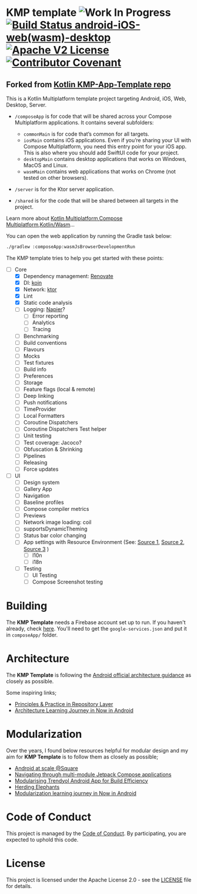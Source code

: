 # KMP template ![Work In Progress](https://img.shields.io/badge/WORK%20IN%20PROGRESS-c20404) [![Build Status android-iOS-web(wasm)-desktop](https://github.com/melomg/KMP-Template/actions/workflows/build-all.yml/badge.svg)](https://github.com/melomg/KMP-Template/actions/workflows/build-all.yml) [![Apache V2 License](https://img.shields.io/badge/License-Apache%20V2-blue)](LICENSE) [![Contributor Covenant](https://img.shields.io/badge/Contributor%20Covenant-2.1-4baaaa.svg)](CODE_OF_CONDUCT.md)

## Forked from [Kotlin KMP-App-Template repo](https://github.com/Kotlin/KMP-App-Template)

This is a Kotlin Multiplatform template project targeting Android, iOS, Web, Desktop, Server.

* `/composeApp` is for code that will be shared across your Compose Multiplatform applications.
  It contains several subfolders:
    - `commonMain` is for code that’s common for all targets.
    - `iosMain` contains iOS applications. Even if you’re sharing your UI with Compose Multiplatform, you need this entry point for your iOS app. This is also where you should add SwiftUI code for your project.
    - `desktopMain` contains desktop applications that works on Windows, MacOS and Linux.
    - `wasmMain` contains web applications that works on Chrome (not tested on other browsers).

* `/server` is for the Ktor server application.

* `/shared` is for the code that will be shared between all targets in the project.

Learn more about [Kotlin Multiplatform](https://www.jetbrains.com/help/kotlin-multiplatform-dev/get-started.html),[Compose Multiplatform](https://github.com/JetBrains/compose-multiplatform/#compose-multiplatform),[Kotlin/Wasm](https://kotl.in/wasm/)…

You can open the web application by running the Gradle task below:

```bash
./gradlew :composeApp:wasmJsBrowserDevelopmentRun
```

The KMP template tries to help you get started with these points:

- [ ] Core
    - [x] Dependency management: [Renovate](https://docs.renovatebot.com/)
    - [x] DI: [koin](https://insert-koin.io/docs/reference/koin-mp/kmp/)
    - [x] Network: [ktor](https://ktor.io/)
    - [x] Lint
    - [x] Static code analysis
    - [ ] Logging: [Napier](https://github.com/AAkira/Napier)?
        - [ ] Error reporting
        - [ ] Analytics
        - [ ] Tracing
    - [ ] Benchmarking
    - [ ] Build conventions
    - [ ] Flavours
    - [ ] Mocks
    - [ ] Test fixtures
    - [ ] Build info
    - [ ] Preferences
    - [ ] Storage
    - [ ] Feature flags (local & remote)
    - [ ] Deep linking
    - [ ] Push notifications
    - [ ] TimeProvider
    - [ ] Local Formatters
    - [ ] Coroutine Dispatchers
    - [ ] Coroutine Dispatchers Test helper
    - [ ] Unit testing
    - [ ] Test coverage: Jacoco?
    - [ ] Obfuscation & Shrinking
    - [ ] Pipelines
    - [ ] Releasing
    - [ ] Force updates

- [ ] UI
    - [ ] Design system
    - [ ] Gallery App
    - [ ] Navigation
    - [ ] Baseline profiles
    - [ ] Compose compiler metrics
    - [ ] Previews
    - [ ] Network image loading: coil
    - [ ] supportsDynamicTheming
    - [ ] Status bar color changing
    - [ ] App settings with Resource Environment (See: [Source 1](https://github.com/JetBrains/compose-multiplatform/pull/5239), [Source 2](https://github.com/JetBrains/compose-multiplatform/blob/master/components/resources/library/src/androidMain/kotlin/org/jetbrains/compose/resources/ResourceEnvironment.android.kt), [Source 3](https://youtrack.jetbrains.com/issue/CMP-4197) )
        - [ ] l10n
        - [ ] i18n
    - [ ] Testing
        - [ ] UI Testing
        - [ ] Compose Screenshot testing

# Building

The **KMP Template** needs a Firebase account set up to run. If you haven't already, check [here](https://firebase.google.com/docs/android/setup). You'll need to get the `google-services.json` and put it in `composeApp/` folder.

# Architecture

The **KMP Template** is following the [Android official architecture guidance](https://developer.android.com/topic/architecture) as closely as possible.

Some inspiring links;

- [Principles & Practice in Repository Layer](https://proandroiddev.com/principles-practice-in-repository-layer-444551b96cf8)
- [Architecture Learning Journey in Now in Android](https://github.com/android/nowinandroid/blob/main/docs/ArchitectureLearningJourney.md)

# Modularization

Over the years, I found below resources helpful for modular design and my aim for **KMP Template** is to follow them as closely as possible;

- [Android at scale @Square](https://www.droidcon.com/2019/11/15/android-at-scale-square/)
- [Navigating through multi-module Jetpack Compose applications](https://proandroiddev.com/navigating-through-multi-module-jetpack-compose-applications-6c9a31fa12b6)
- [Modularising Trendyol Android App for Build Efficiency](https://medium.com/trendyol-tech/modularising-trendyol-android-app-for-build-efficiency-94f6b79fc012)
- [Herding Elephants](https://developer.squareup.com/blog/herding-elephants/)
- [Modularization learning journey in Now in Android](https://github.com/android/nowinandroid/blob/main/docs/ModularizationLearningJourney.md)

# Code of Conduct

This project is managed by the [Code of Conduct](CODE_OF_CONDUCT.md).
By participating, you are expected to uphold this code.

# License

This project is licensed under the Apache License 2.0 - see the [LICENSE](LICENSE) file for details.
